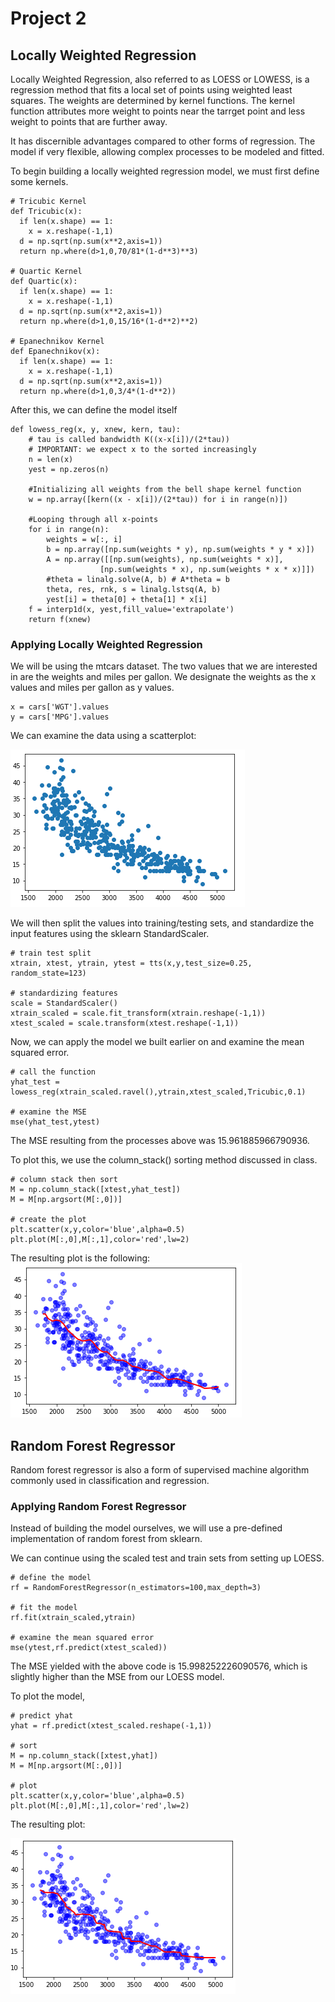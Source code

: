 # Project 2

## Locally Weighted Regression 

Locally Weighted Regression, also referred to as LOESS or LOWESS, is a regression method that fits a local set of points using weighted least squares.
The weights are determined by kernel functions. The kernel function attributes more weight to points near the tarrget point and less weight to points that are 
further away. 

It has discernible advantages compared to other forms of regression. The model if very flexible, allowing complex processes to be modeled and fitted.


To begin building a locally weighted regression model, we must first define some kernels. 

```
# Tricubic Kernel
def Tricubic(x):
  if len(x.shape) == 1:
    x = x.reshape(-1,1)
  d = np.sqrt(np.sum(x**2,axis=1))
  return np.where(d>1,0,70/81*(1-d**3)**3)

# Quartic Kernel
def Quartic(x):
  if len(x.shape) == 1:
    x = x.reshape(-1,1)
  d = np.sqrt(np.sum(x**2,axis=1))
  return np.where(d>1,0,15/16*(1-d**2)**2)

# Epanechnikov Kernel
def Epanechnikov(x):
  if len(x.shape) == 1:
    x = x.reshape(-1,1)
  d = np.sqrt(np.sum(x**2,axis=1))
  return np.where(d>1,0,3/4*(1-d**2)) 
```
After this, we can define the model itself

```
def lowess_reg(x, y, xnew, kern, tau):
    # tau is called bandwidth K((x-x[i])/(2*tau))
    # IMPORTANT: we expect x to the sorted increasingly
    n = len(x)
    yest = np.zeros(n)

    #Initializing all weights from the bell shape kernel function    
    w = np.array([kern((x - x[i])/(2*tau)) for i in range(n)])     
    
    #Looping through all x-points
    for i in range(n):
        weights = w[:, i]
        b = np.array([np.sum(weights * y), np.sum(weights * y * x)])
        A = np.array([[np.sum(weights), np.sum(weights * x)],
                    [np.sum(weights * x), np.sum(weights * x * x)]])
        #theta = linalg.solve(A, b) # A*theta = b
        theta, res, rnk, s = linalg.lstsq(A, b)
        yest[i] = theta[0] + theta[1] * x[i] 
    f = interp1d(x, yest,fill_value='extrapolate')
    return f(xnew)
```

### Applying Locally Weighted Regression 

We will be using the mtcars dataset. The two values that we are interested in are the weights and miles per gallon. We designate the weights as the x values
and miles per gallon as y values. 

```
x = cars['WGT'].values
y = cars['MPG'].values
```

We can examine the data using a scatterplot: 

![](images/wgt_mpg.png)

We will then split the values into training/testing sets, and standardize the input features using the sklearn StandardScaler. 

```
# train test split
xtrain, xtest, ytrain, ytest = tts(x,y,test_size=0.25, random_state=123)

# standardizing features
scale = StandardScaler()
xtrain_scaled = scale.fit_transform(xtrain.reshape(-1,1))
xtest_scaled = scale.transform(xtest.reshape(-1,1))
```

Now, we can apply the model we built earlier on and examine the mean squared error. 

```
# call the function
yhat_test = lowess_reg(xtrain_scaled.ravel(),ytrain,xtest_scaled,Tricubic,0.1)

# examine the MSE
mse(yhat_test,ytest)
```

The MSE resulting from the processes above was 15.961885966790936. 

To plot this, we use the column_stack() sorting method discussed in class. 

```
# column stack then sort
M = np.column_stack([xtest,yhat_test])
M = M[np.argsort(M[:,0])]

# create the plot
plt.scatter(x,y,color='blue',alpha=0.5)
plt.plot(M[:,0],M[:,1],color='red',lw=2)
```

The resulting plot is the following: 
![](images/cars_lowess.png)

## Random Forest Regressor 

Random forest regressor is also a form of supervised machine algorithm commonly used in classification and regression. 

### Applying Random Forest Regressor 

Instead of building the model ourselves, we will use a pre-defined implementation of random forest from sklearn.  

We can continue using the scaled test and train sets from setting up LOESS. 

```
# define the model
rf = RandomForestRegressor(n_estimators=100,max_depth=3)

# fit the model
rf.fit(xtrain_scaled,ytrain)

# examine the mean squared error 
mse(ytest,rf.predict(xtest_scaled))
```

The MSE yielded with the above code is 15.998252226090576, which is slightly higher than the MSE from our LOESS model. 

To plot the model, 

```
# predict yhat
yhat = rf.predict(xtest_scaled.reshape(-1,1))

# sort
M = np.column_stack([xtest,yhat])
M = M[np.argsort(M[:,0])]

# plot 
plt.scatter(x,y,color='blue',alpha=0.5)
plt.plot(M[:,0],M[:,1],color='red',lw=2)
```

The resulting plot: 

![](images/cars_rf.png)






